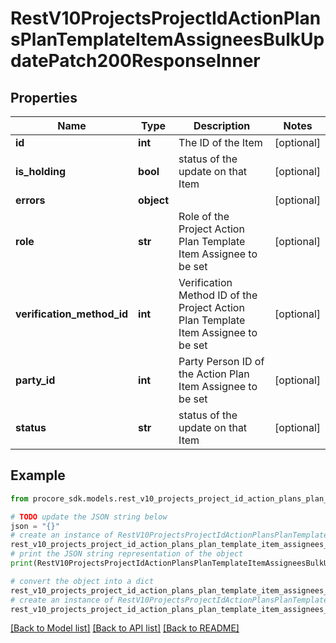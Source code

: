 # RestV10ProjectsProjectIdActionPlansPlanTemplateItemAssigneesBulkUpdatePatch200ResponseInner


## Properties

Name | Type | Description | Notes
------------ | ------------- | ------------- | -------------
**id** | **int** | The ID of the Item | [optional] 
**is_holding** | **bool** | status of the update on that Item | [optional] 
**errors** | **object** |  | [optional] 
**role** | **str** | Role of the Project Action Plan Template Item Assignee to be set | [optional] 
**verification_method_id** | **int** | Verification Method ID of the Project Action Plan Template Item Assignee to be set | [optional] 
**party_id** | **int** | Party Person ID of the Action Plan Item Assignee to be set | [optional] 
**status** | **str** | status of the update on that Item | [optional] 

## Example

```python
from procore_sdk.models.rest_v10_projects_project_id_action_plans_plan_template_item_assignees_bulk_update_patch200_response_inner import RestV10ProjectsProjectIdActionPlansPlanTemplateItemAssigneesBulkUpdatePatch200ResponseInner

# TODO update the JSON string below
json = "{}"
# create an instance of RestV10ProjectsProjectIdActionPlansPlanTemplateItemAssigneesBulkUpdatePatch200ResponseInner from a JSON string
rest_v10_projects_project_id_action_plans_plan_template_item_assignees_bulk_update_patch200_response_inner_instance = RestV10ProjectsProjectIdActionPlansPlanTemplateItemAssigneesBulkUpdatePatch200ResponseInner.from_json(json)
# print the JSON string representation of the object
print(RestV10ProjectsProjectIdActionPlansPlanTemplateItemAssigneesBulkUpdatePatch200ResponseInner.to_json())

# convert the object into a dict
rest_v10_projects_project_id_action_plans_plan_template_item_assignees_bulk_update_patch200_response_inner_dict = rest_v10_projects_project_id_action_plans_plan_template_item_assignees_bulk_update_patch200_response_inner_instance.to_dict()
# create an instance of RestV10ProjectsProjectIdActionPlansPlanTemplateItemAssigneesBulkUpdatePatch200ResponseInner from a dict
rest_v10_projects_project_id_action_plans_plan_template_item_assignees_bulk_update_patch200_response_inner_from_dict = RestV10ProjectsProjectIdActionPlansPlanTemplateItemAssigneesBulkUpdatePatch200ResponseInner.from_dict(rest_v10_projects_project_id_action_plans_plan_template_item_assignees_bulk_update_patch200_response_inner_dict)
```
[[Back to Model list]](../README.md#documentation-for-models) [[Back to API list]](../README.md#documentation-for-api-endpoints) [[Back to README]](../README.md)


